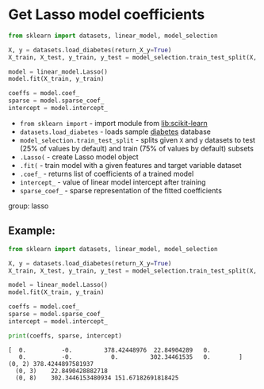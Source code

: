 # Get Lasso model coefficients

```python
from sklearn import datasets, linear_model, model_selection

X, y = datasets.load_diabetes(return_X_y=True)
X_train, X_test, y_train, y_test = model_selection.train_test_split(X, y)

model = linear_model.Lasso()
model.fit(X_train, y_train)

coeffs = model.coef_
sparse = model.sparse_coef_
intercept = model.intercept_  
```

- `from sklearn import` - import module from [lib:scikit-learn](https://onelinerhub.com/python-scikit-learn/how-to-install-scikit-learn-using-pip)
- `datasets.load_diabetes` - loads sample [diabetes](https://scikit-learn.org/stable/modules/generated/sklearn.datasets.load_diabetes.html) database
- `model_selection.train_test_split` - splits given `X` and `y` datasets to test (25% of values by default) and train (75% of values by default) subsets
- `.Lasso(` - create Lasso model object
- `.fit(` - train model with a given features and target variable dataset
- `.coef_` - returns list of coefficients of a trained model
- `intercept_` - value of linear model intercept after training
- `sparse_coef_` - sparse representation of the fitted coefficients

group: lasso

## Example: 
```python
from sklearn import datasets, linear_model, model_selection

X, y = datasets.load_diabetes(return_X_y=True)
X_train, X_test, y_train, y_test = model_selection.train_test_split(X, y)

model = linear_model.Lasso()
model.fit(X_train, y_train)

coeffs = model.coef_
sparse = model.sparse_coef_
intercept = model.intercept_  

print(coeffs, sparse, intercept)
```
```
[  0.          -0.         378.42448976  22.84904289   0.
   0.          -0.           0.         302.34461535   0.        ]   (0, 2)	378.4244897581937
  (0, 3)	22.8490428882718
  (0, 8)	302.3446153480934 151.67182691818425

```

